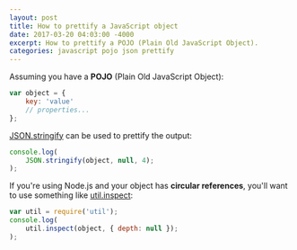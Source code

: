 ```yaml
---
layout: post
title: How to prettify a JavaScript object
date: 2017-03-20 04:03:00 -4000
excerpt: How to prettify a POJO (Plain Old JavaScript Object).
categories: javascript pojo json prettify
---
```


Assuming you have a **POJO** (Plain Old JavaScript Object):

```js
var object = {
    key: 'value'
    // properties...
};
```

[JSON.stringify](https://developer.mozilla.org/docs/Web/JavaScript/Reference/Global_Objects/JSON/stringify) can be used to prettify the output:

```js
console.log(
    JSON.stringify(object, null, 4);
);
```

If you're using Node.js and your object has **circular references**, you'll want to use something like [util.inspect](https://nodejs.org/api/util.html#util_util_inspect_object_options):

```js
var util = require('util');
console.log(
    util.inspect(object, { depth: null });
);
```
